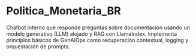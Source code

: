# Politica_Monetaria_BR
Chatbot interno que responde preguntas sobre documentación usando un modelo generativo (LLM) alojado y RAG con LlamaIndex. Implementa principios básicos de GenAIOps como recuperación contextual, logging y orquestación de prompts.
